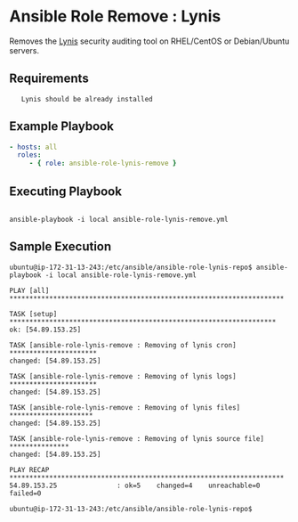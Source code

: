 Ansible Role Remove : Lynis
============================


Removes the [Lynis](https://cisofy.com/lynis/) security auditing tool on RHEL/CentOS or Debian/Ubuntu servers.

Requirements
------------
```
   Lynis should be already installed
```


Example Playbook
----------------

```yml
- hosts: all
  roles:
     - { role: ansible-role-lynis-remove }
```

Executing Playbook
-------------------
``` 

ansible-playbook -i local ansible-role-lynis-remove.yml

```

Sample Execution
-----------------

```
ubuntu@ip-172-31-13-243:/etc/ansible/ansible-role-lynis-repo$ ansible-playbook -i local ansible-role-lynis-remove.yml

PLAY [all] *********************************************************************

TASK [setup] *******************************************************************
ok: [54.89.153.25]

TASK [ansible-role-lynis-remove : Removing of lynis cron] **********************
changed: [54.89.153.25]

TASK [ansible-role-lynis-remove : Removing of lynis logs] **********************
changed: [54.89.153.25]

TASK [ansible-role-lynis-remove : Removing of lynis files] *********************
changed: [54.89.153.25]

TASK [ansible-role-lynis-remove : Removing of lynis source file] ***************
changed: [54.89.153.25]

PLAY RECAP *********************************************************************
54.89.153.25               : ok=5    changed=4    unreachable=0    failed=0   

ubuntu@ip-172-31-13-243:/etc/ansible/ansible-role-lynis-repo$ 


```
